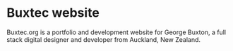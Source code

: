 # Buxtec website

Buxtec.org is a portfolio and development website for George Buxton, a full stack digital designer and developer from Auckland, New Zealand.

